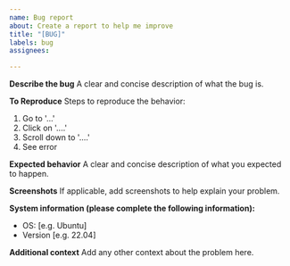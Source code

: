 ```yaml
---
name: Bug report
about: Create a report to help me improve
title: "[BUG]"
labels: bug
assignees:

---
```


**Describe the bug**
A clear and concise description of what the bug is.

**To Reproduce**
Steps to reproduce the behavior:
1. Go to '...'
2. Click on '....'
3. Scroll down to '....'
4. See error

**Expected behavior**
A clear and concise description of what you expected to happen.

**Screenshots**
If applicable, add screenshots to help explain your problem.

**System information (please complete the following information):**
 - OS: [e.g. Ubuntu]
 - Version [e.g. 22.04]

**Additional context**
Add any other context about the problem here.
